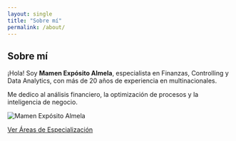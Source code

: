 ```yaml
---
layout: single
title: "Sobre mí"
permalink: /about/
---
```


<div class="about-container">
    <div class="about-text">
        <h2>Sobre mí</h2>
        <p>¡Hola! Soy <strong>Mamen Expósito Almela</strong>, especialista en Finanzas, Controlling y Data Analytics, con más de 20 años de experiencia en multinacionales.</p>
        <p>Me dedico al análisis financiero, la optimización de procesos y la inteligencia de negocio.</p>
    </div>
    <div class="about-image">
        <img src="/assets/images/profile.jpg" alt="Mamen Expósito Almela">
    </div>
</div>

<p><a href="/specialization/" class="btn-primary">Ver Áreas de Especialización</a></p>
